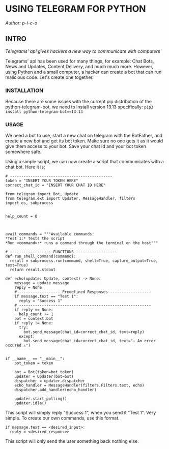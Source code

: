# USING TELEGRAM FOR PYTHON
_Author: p-i-c-o_

## INTRO
_Telegrams' api gives hackers a new way to communicate with computers_

Telegrams' api has been used for many things, for example: Chat Bots, News and Updates, Content Delivery, and much much more. However, using Python and a small computer, a hacker can create a bot that can run malicious code.
Let's create one together.

### INSTALLATION
Because there are some issues with the current pip distribution of the python-telegram-bot, we need to install version 13.13 specifically:
`pip3 install python-telegram-bot==13.13`

### USAGE
We need a bot to use, start a new chat on telegram with the BotFather, and create a new bot and get its bot token. Make sure no one gets it as it would give them access to your bot. Save your chat id and your bot token somewhere safe.

Using a simple script, we can now create a script that communicates with a chat bot. Here it is:
```
# ---------------------------------------------
token = "INSERT YOUR TOKEN HERE"
correct_chat_id = "INSERT YOUR CHAT ID HERE"

from telegram import Bot, Update
from telegram.ext import Updater, MessageHandler, filters
import os, subprocess


help_count = 0



avail_commands = """Available commands:
*Test 1:* Tests the script
*Run <command>:* runs a command through the terminal on the host"""

# ------------------ FUNCTIONS ------------------
def run_shell_command(command):
  result = subprocess.run(command, shell=True, capture_output=True, text=True)
  return result.stdout

def echo(update: Update, context) -> None:
    message = update.message
    reply = None
    # ------------------ Predefined Responses ------------------
    if message.text == "Test 1":
      reply = "Success 1"
    # ----------------------------------------------------------
    if reply == None:
      help_count += 1
    bot = context.bot
    if reply != None:
      try:
        bot.send_message(chat_id=correct_chat_id, text=reply)
      except:
        bot.send_message(chat_id=correct_chat_id, text="⚠️ An error occured ⚠️")


if __name__ == "__main__":
    bot_token = token

    bot = Bot(token=bot_token)
    updater = Updater(bot=bot)
    dispatcher = updater.dispatcher
    echo_handler = MessageHandler(filters.Filters.text, echo)
    dispatcher.add_handler(echo_handler)

    updater.start_polling()
    updater.idle()

```

This script will simply reply "Success 1", when you send it "Test 1". Very simple. To create our own commands, use this format.
```
if message.text == <desired_input>:
  reply = <desired_response>
```
This script will only send the user something back nothing else.
